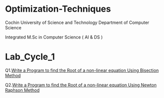 # Optimization-Techniques

Cochin University of Science and Technology
Department of Computer Science

Integrated M.Sc in Computer Science ( AI & DS )

# Lab_Cycle_1   
 Q1.[Write a Program to find the Root of a non-linear equation Using Bisection Method](https://github.com/abhishekmohank/Optimization-Techniques/blob/main/LAB/Q1.py)

    
Q2.[Write a Program to find the Root of a non-linear equation Using Newton Raphson Method](https://github.com/abhishekmohank/Optimization-Techniques/blob/main/LAB/Q2.py)
